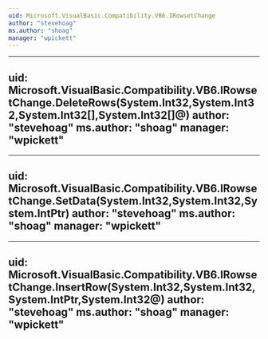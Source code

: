 ```yaml
---
uid: Microsoft.VisualBasic.Compatibility.VB6.IRowsetChange
author: "stevehoag"
ms.author: "shoag"
manager: "wpickett"
---
```


---
uid: Microsoft.VisualBasic.Compatibility.VB6.IRowsetChange.DeleteRows(System.Int32,System.Int32,System.Int32[],System.Int32[]@)
author: "stevehoag"
ms.author: "shoag"
manager: "wpickett"
---

---
uid: Microsoft.VisualBasic.Compatibility.VB6.IRowsetChange.SetData(System.Int32,System.Int32,System.IntPtr)
author: "stevehoag"
ms.author: "shoag"
manager: "wpickett"
---

---
uid: Microsoft.VisualBasic.Compatibility.VB6.IRowsetChange.InsertRow(System.Int32,System.Int32,System.IntPtr,System.Int32@)
author: "stevehoag"
ms.author: "shoag"
manager: "wpickett"
---
